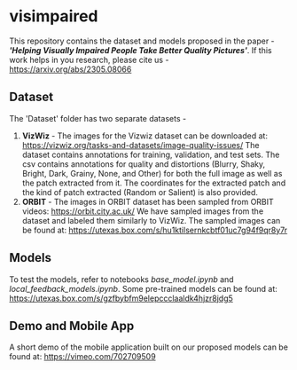 # visimpaired
This repository contains the dataset and models proposed in the paper - ***'Helping Visually Impaired People Take Better Quality Pictures'***. If this work helps in you research, please cite us - https://arxiv.org/abs/2305.08066

## Dataset
The 'Dataset' folder has two separate datasets -
1. **VizWiz** - The images for the Vizwiz dataset can be downloaded at: https://vizwiz.org/tasks-and-datasets/image-quality-issues/
  The dataset contains annotations for training, validation, and test sets. The csv contains annotations for quality and distortions (Blurry, Shaky, Bright, Dark, Grainy, None, and Other) for both the full image as well as the patch extracted from it. The coordinates for the extracted patch and the kind of patch extracted (Random or Salient) is also provided.
2. **ORBIT** - The images in ORBIT dataset has been sampled from ORBIT videos: https://orbit.city.ac.uk/
   We have sampled images from the dataset and labeled them similarly to VizWiz. The sampled images can be found at: https://utexas.box.com/s/hu1ktilsernkcbtf01uc7g94f9qr8y7r

## Models 
To test the models, refer to notebooks *base_model.ipynb* and *local_feedback_models.ipynb*. Some pre-trained models can be found at: https://utexas.box.com/s/gzfbybfm9elepccclaaldk4hjzr8jdg5

## Demo and Mobile App
A short demo of the mobile application built on our proposed models can be found at: https://vimeo.com/702709509
